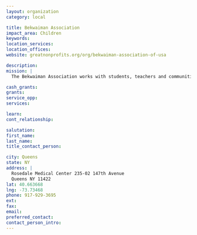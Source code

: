 ```yaml
---
layout: organization
category: local

title: Bekwaiman Association
impact_area: Children
keywords: 
location_services: 
location_offices: 
website: greatnonprofits.org/org/bekwaiman-association-of-usa

description: 
mission: |
  The Bekwaiman Association works with students, teachers and communities in the town of Bekwai in Ghana to provide scholarships for those who don't have access to basic education, improve existing schools and foster cultural exchange between students in the U.S. and students in Ghana.

cash_grants: 
grants: 
service_opp: 
services: 

learn: 
cont_relationship: 

salutation: 
first_name: 
last_name: 
title_contact_person: 

city: Queens
state: NY
address: |
  Rosedale Medical Center 235-02 147th Avenue  
  Queens NY 11422
lat: 40.663668
lng: -73.73468
phone: 917-929-3695
ext: 
fax: 
email: 
preferred_contact: 
contact_person_intro: 
---
```

